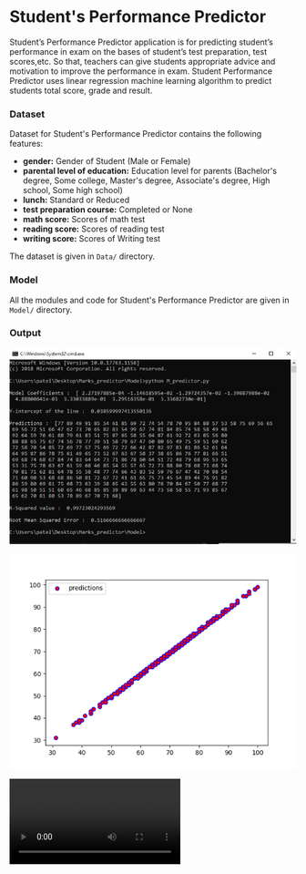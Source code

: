 # Student's Performance Predictor

Student’s Performance Predictor application is for predicting student’s performance in exam on the bases of student’s test preparation, test scores,etc. So that, teachers can give students appropriate advice and motivation to improve the performance in exam. Student Performance Predictor uses linear regression machine learning algorithm to predict students total score, grade and result.

### Dataset

Dataset for Student's Performance Predictor contains the following features:

- **gender:** Gender of Student (Male or Female)
- **parental level of education:** Education level for parents (Bachelor's degree, Some college, Master's degree, Associate's degree, High school, Some high school)
- **lunch:** Standard or Reduced
- **test preparation course:** Completed or None
- **math score:** Scores of math test
- **reading score:** Scores of reading test
- **writing score:** Scores of Writing test

The dataset is given in `Data/` directory.

### Model

All the modules and code for Student's Performance Predictor are given in `Model/` directory. 

### Output

![](Output/Custom_output.PNG)

![](Output/custom_regression_line.png)

![](Output/Performancepredictor.mp4)
